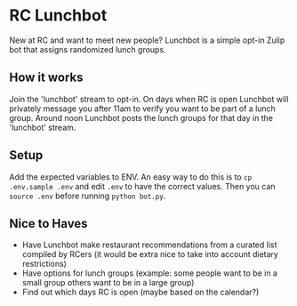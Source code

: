 # RC Lunchbot

New at RC and want to meet new people? Lunchbot is a simple opt-in Zulip bot that assigns randomized lunch groups.

## How it works

Join the 'lunchbot' stream to opt-in.
On days when RC is open Lunchbot will privately message you after 11am to verify you want to be part of a lunch group.
Around noon Lunchbot posts the lunch groups for that day in the 'lunchbot' stream.

## Setup

Add the expected variables to ENV. An easy way to do this is to `cp .env.sample .env` and edit `.env` to have the correct values. Then you can `source .env` before running `python bot.py`.

## Nice to Haves

* Have Lunchbot make restaurant recommendations from a curated list compiled by RCers (it would be extra nice to take into account dietary restrictions)
* Have options for lunch groups (example: some people want to be in a small group others want to be in a large group)
* Find out which days RC is open (maybe based on the calendar?)
